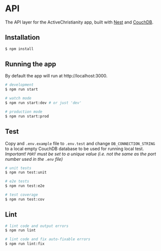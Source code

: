 # API

The API layer for the ActiveChristianity app, built with [Nest](https://github.com/nestjs/nest) and [CouchDB](https://couchdb.apache.org/).

## Installation

```sh
$ npm install
```

## Running the app

By default the app will run at http://localhost:3000.

```sh
# development
$ npm run start

# watch mode
$ npm run start:dev # or just 'dev'

# production mode
$ npm run start:prod
```

## Test

Copy and `.env.example` file to `.env.test` and change `DB_CONNECTION_STRING` to a local empty CouchDB database to be used for running local test.
_Important! `PORT` must be set to a unique value (i.e. not the same as the port number used in the `.env` file)_

```sh
# unit tests
$ npm run test:unit

# e2e tests
$ npm run test:e2e

# test coverage
$ npm run test:cov
```

## Lint

```sh
# lint code and output errors
$ npm run lint

# lint code and fix auto-fixable errors
$ npm run lint:fix
```
